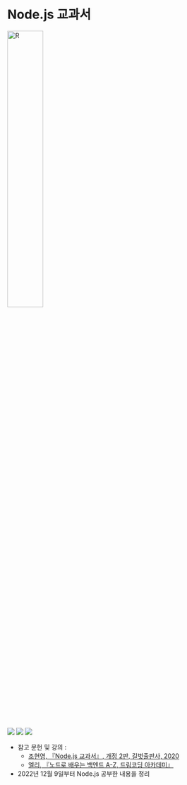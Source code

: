 # Node.js 교과서
<img alt="R" src="https://nodejs.org/static/images/logo.svg" width="40%"/>

![](https://img.shields.io/badge/Node.js-v19.2.0-DDDDDD?style=flat&logo=Node.js&logoColor=FFFFFF&labelColor=339933)
![](https://img.shields.io/badge/Javascript-F7DF1E?style=flat&logo=Javascript&logoColor=000000)
![](https://img.shields.io/badge/Visual_Studio_Code-007ACC?style=flat&logo=VisualStudioCode&logoColor=FFFFFF)

- 참고 문헌 및 강의 :
  - [조현영, 『Node.js 교과서』, 개정 2판, 길벗출판사, 2020](https://www.gilbut.co.kr/book/view?bookcode=BN002827)
  - [엘리, 『노드로 배우는 백엔드 A-Z, 드림코딩 아카데미』](https://academy.dream-coding.com/courses/node)
- 2022년 12월 9일부터 Node.js 공부한 내용을 정리